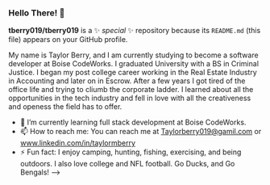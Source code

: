 ### Hello There! 👋 
**tberry019/tberry019** is a ✨ _special_ ✨ repository because its `README.md` (this file) appears on your GitHub profile.

My name is Taylor Berry,  and I am currently studying to become a software developer at Boise CodeWorks.  I graduated University with a BS in Criminal Justice. I began my post college career working in the Real Estate Industry in Accounting and later on in Escrow.  After a few years I got tired of the office life and trying to cliumb the corporate ladder.  I learned about all the opportunities in the tech industry and fell in love with all the creativeness and openess the field has to offer.  

- 🌱 I’m currently learning full stack development at Boise CodeWorks.
- 📫 How to reach me: You can reach me at Taylorberry019@gamil.com or www.linkedin.com/in/taylormberry 
- ⚡ Fun fact: I enjoy camping, hunting, fishing, exercising, and being outdoors.  I also love college and NFL football.  Go Ducks, and Go Bengals! 
-->


<!--
**tberry019/tberry019** is a ✨ _special_ ✨ repository because its `README.md` (this file) appears on your GitHub profile.

My name is Taylor Berry,  and I am currently studying to become a software developer at Boise CodeWorks.  I graduated University with a BS in Criminal Justice. I began my post college career working in the Real Estate Industry in Accounting and later on in Escrow.  After a few years I got tired of the office life and trying to cliumb the corporate ladder.  I learned about all the opportunities in the tech industry and fell in love with all the creativeness and openess the field has to offer.  

- 🌱 I’m currently learning full stack development at Boise CodeWorks.
- 📫 How to reach me: You can reach me at Taylorberry019@gamil.com or www.linkedin.com/in/taylormberry 
- ⚡ Fun fact: I enjoy camping, hunting, fishing, exercising, and being outdoors.  I also love college and NFL football.  Go Ducks, and Go Bengals! 
-->

